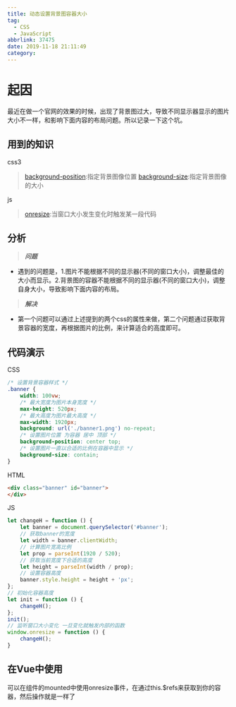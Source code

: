 ```yaml
---
title: 动态设置背景图容器大小
tag:
  - CSS
  - JavaScript
abbrlink: 37475
date: 2019-11-18 21:11:49
category:
---
```


# 起因
最近在做一个官网的效果的时候，出现了背景图过大，导致不同显示器显示的图片大小不一样，和影响下面内容的布局问题。所以记录一下这个坑。

<!-- more -->
## 用到的知识
css3
>[background-position](https://www.runoob.com/cssref/pr-background-position.html):指定背景图像位置
>[background-size](https://www.runoob.com/cssref/css3-pr-background-size.html):指定背景图像的大小

js
> [onresize](https://www.runoob.com/jsref/event-onresize.html):当窗口大小发生变化时触发某一段代码

## 分析
>***问题***
- 遇到的问题是，1.图片不能根据不同的显示器(不同的窗口大小)，调整最佳的大小而显示。2.背景图的容器不能根据不同的显示器(不同的窗口大小)，调整自身大小，导致影响下面内容的布局。

>***解决***
- 第一个问题可以通过上述提到的两个css的属性来做，第二个问题通过获取背景容器的宽度，再根据图片的比例，来计算适合的高度即可。

## 代码演示
CSS
```css
/* 设置背景容器样式 */
.banner {
    width: 100vw;
    /* 最大宽度为图片本身宽度 */
    max-height: 520px;
    /* 最大高度为图片最大高度 */
    max-width: 1920px;
    background: url('./banner1.png') no-repeat;
    /* 设置图片位置 为容器 居中 顶部 */
    background-position: center top;
    /* 设置图片一直以合适的比例在容器中显示 */
    background-size: contain;
}
```
HTML
```html
<div class="banner" id="banner">
</div>
```
JS
```js
let changeH = function () {
    let banner = document.querySelector('#banner');
    // 获取banner的宽度
    let width = banner.clientWidth;
    // 计算图片宽高比例
    let prop = parseInt(1920 / 520);
    // 获取当前宽度下合适的高度
    let height = parseInt(width / prop);
    // 设置容器高度
    banner.style.height = height + 'px';
};
// 初始化容器高度
let init = function () {
    changeH();
};
init();
// 监听窗口大小变化 一旦变化就触发内部的函数
window.onresize = function () {
    changeH();
}
```

## 在Vue中使用
可以在组件的mounted中使用onresize事件，在通过this.$refs来获取到你的容器，然后操作就是一样了

